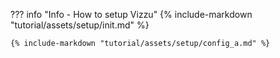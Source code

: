 ??? info "Info - How to setup Vizzu" {% include-markdown
"tutorial/assets/setup/init.md" %}

```
{% include-markdown "tutorial/assets/setup/config_a.md" %}
```
